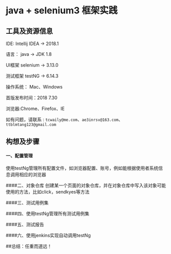 # java + selenium3 框架实践

## 工具及资源信息
IDE: Intellij IDEA -> 2018.1

语言： java -> JDK 1.8

UI框架 selenium -> 3.13.0

测试框架 testNG -> 6.14.3

操作系统： Mac、Windows

首版发布时间：2018 7.30

浏览器:Chrome、Firefox、IE

如有问题，请联系 : `tcwaily@me.com`、`ae3inrsv@163.com`、`ttblmtang123@gmail.com`


## 构想及步骤
#### 一、配置管理
使用testNg管理所有配置文件，如浏览器配置、账号，例如能根据使用者系统信息调用相应的浏览器

####二、对象仓库
创建某一个页面的对象仓库，并在对象仓库中写入该对象可能使用的方法，比如click，sendkyes等方法

####三、测试用例集

####四、使用testNg管理所有测试用例集

####五、测试报告

####六、使用jenkins实现自动调用testNg

##总结：任重而道远！
